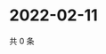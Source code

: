# 2022-02-11

共 0 条

<!-- BEGIN WEIBO -->
<!-- 最后更新时间 Fri Feb 11 2022 00:25:31 GMT+0800 (China Standard Time) -->

<!-- END WEIBO -->
